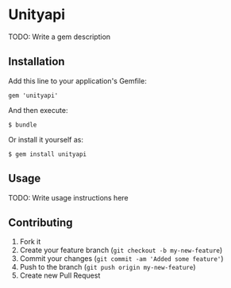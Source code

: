 # Unityapi

TODO: Write a gem description

## Installation

Add this line to your application's Gemfile:

    gem 'unityapi'

And then execute:

    $ bundle

Or install it yourself as:

    $ gem install unityapi

## Usage

TODO: Write usage instructions here

## Contributing

1. Fork it
2. Create your feature branch (`git checkout -b my-new-feature`)
3. Commit your changes (`git commit -am 'Added some feature'`)
4. Push to the branch (`git push origin my-new-feature`)
5. Create new Pull Request
